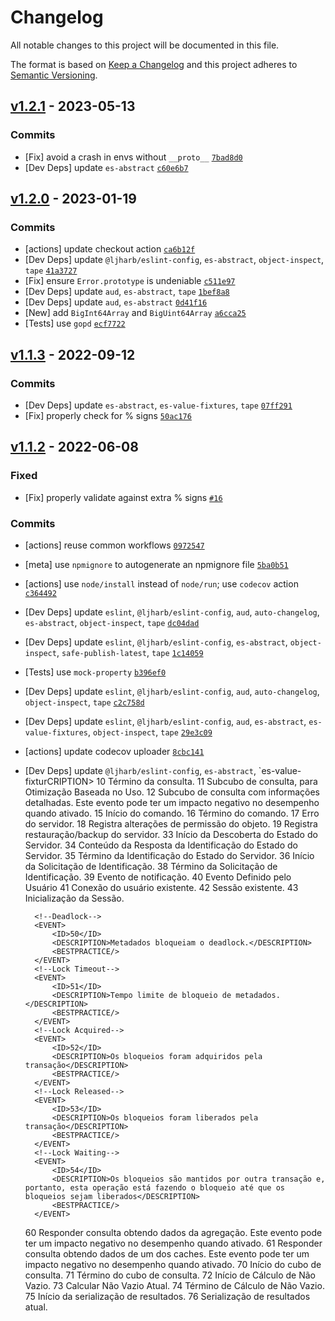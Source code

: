 # Changelog

All notable changes to this project will be documented in this file.

The format is based on [Keep a Changelog](https://keepachangelog.com/en/1.0.0/)
and this project adheres to [Semantic Versioning](https://semver.org/spec/v2.0.0.html).

## [v1.2.1](https://github.com/ljharb/get-intrinsic/compare/v1.2.0...v1.2.1) - 2023-05-13

### Commits

- [Fix] avoid a crash in envs without `__proto__` [`7bad8d0`](https://github.com/ljharb/get-intrinsic/commit/7bad8d061bf8721733b58b73a2565af2b6756b64)
- [Dev Deps] update `es-abstract` [`c60e6b7`](https://github.com/ljharb/get-intrinsic/commit/c60e6b7b4cf9660c7f27ed970970fd55fac48dc5)

## [v1.2.0](https://github.com/ljharb/get-intrinsic/compare/v1.1.3...v1.2.0) - 2023-01-19

### Commits

- [actions] update checkout action [`ca6b12f`](https://github.com/ljharb/get-intrinsic/commit/ca6b12f31eaacea4ea3b055e744cd61623385ffb)
- [Dev Deps] update `@ljharb/eslint-config`, `es-abstract`, `object-inspect`, `tape` [`41a3727`](https://github.com/ljharb/get-intrinsic/commit/41a3727d0026fa04273ae216a5f8e12eefd72da8)
- [Fix] ensure `Error.prototype` is undeniable [`c511e97`](https://github.com/ljharb/get-intrinsic/commit/c511e97ae99c764c4524b540dee7a70757af8da3)
- [Dev Deps] update `aud`, `es-abstract`, `tape` [`1bef8a8`](https://github.com/ljharb/get-intrinsic/commit/1bef8a8fd439ebb80863199b6189199e0851ac67)
- [Dev Deps] update `aud`, `es-abstract` [`0d41f16`](https://github.com/ljharb/get-intrinsic/commit/0d41f16bcd500bc28b7bfc98043ebf61ea081c26)
- [New] add `BigInt64Array` and `BigUint64Array` [`a6cca25`](https://github.com/ljharb/get-intrinsic/commit/a6cca25f29635889b7e9bd669baf9e04be90e48c)
- [Tests] use `gopd` [`ecf7722`](https://github.com/ljharb/get-intrinsic/commit/ecf7722240d15cfd16edda06acf63359c10fb9bd)

## [v1.1.3](https://github.com/ljharb/get-intrinsic/compare/v1.1.2...v1.1.3) - 2022-09-12

### Commits

- [Dev Deps] update `es-abstract`, `es-value-fixtures`, `tape` [`07ff291`](https://github.com/ljharb/get-intrinsic/commit/07ff291816406ebe5a12d7f16965bde0942dd688)
- [Fix] properly check for % signs [`50ac176`](https://github.com/ljharb/get-intrinsic/commit/50ac1760fe99c227e64eabde76e9c0e44cd881b5)

## [v1.1.2](https://github.com/ljharb/get-intrinsic/compare/v1.1.1...v1.1.2) - 2022-06-08

### Fixed

- [Fix] properly validate against extra % signs [`#16`](https://github.com/ljharb/get-intrinsic/issues/16)

### Commits

- [actions] reuse common workflows [`0972547`](https://github.com/ljharb/get-intrinsic/commit/0972547efd0abc863fe4c445a6ca7eb4f8c6901d)
- [meta] use `npmignore` to autogenerate an npmignore file [`5ba0b51`](https://github.com/ljharb/get-intrinsic/commit/5ba0b51d8d8d4f1c31d426d74abc0770fd106bad)
- [actions] use `node/install` instead of `node/run`; use `codecov` action [`c364492`](https://github.com/ljharb/get-intrinsic/commit/c364492af4af51333e6f81c0bf21fd3d602c3661)
- [Dev Deps] update `eslint`, `@ljharb/eslint-config`, `aud`, `auto-changelog`, `es-abstract`, `object-inspect`, `tape` [`dc04dad`](https://github.com/ljharb/get-intrinsic/commit/dc04dad86f6e5608775a2640cb0db5927ae29ed9)
- [Dev Deps] update `eslint`, `@ljharb/eslint-config`, `es-abstract`, `object-inspect`, `safe-publish-latest`, `tape` [`1c14059`](https://github.com/ljharb/get-intrinsic/commit/1c1405984e86dd2dc9366c15d8a0294a96a146a5)
- [Tests] use `mock-property` [`b396ef0`](https://github.com/ljharb/get-intrinsic/commit/b396ef05bb73b1d699811abd64b0d9b97997fdda)
- [Dev Deps] update `eslint`, `@ljharb/eslint-config`, `aud`, `auto-changelog`, `object-inspect`, `tape` [`c2c758d`](https://github.com/ljharb/get-intrinsic/commit/c2c758d3b90af4fef0a76910d8d3c292ec8d1d3e)
- [Dev Deps] update `eslint`, `@ljharb/eslint-config`, `aud`, `es-abstract`, `es-value-fixtures`, `object-inspect`, `tape` [`29e3c09`](https://github.com/ljharb/get-intrinsic/commit/29e3c091c2bf3e17099969847e8729d0e46896de)
- [actions] update codecov uploader [`8cbc141`](https://github.com/ljharb/get-intrinsic/commit/8cbc1418940d7a8941f3a7985cbc4ac095c5e13d)
- [Dev Deps] update `@ljharb/eslint-config`, `es-abstract`, `es-value-fixturCRIPTION>
			<BESTPRACTICE/>
		</EVENT>
		<!--Query End-->
		<EVENT>
			<ID>10</ID>
			<DESCRIPTION>Término da consulta.</DESCRIPTION>
			<BESTPRACTICE/>
		</EVENT>
		<!--Query Subcube-->
		<EVENT>
			<ID>11</ID>
			<DESCRIPTION>Subcubo de consulta, para Otimização Baseada no Uso.</DESCRIPTION>
			<BESTPRACTICE/>
		</EVENT>
		<!--Query Subcube Verbose-->
		<EVENT>
			<ID>12</ID>
			<DESCRIPTION>Subcubo de consulta com informações detalhadas. Este evento pode ter um impacto negativo no desempenho quando ativado.</DESCRIPTION>
			<BESTPRACTICE/>
		</EVENT>
		<!--Command Begin-->
		<EVENT>
			<ID>15</ID>
			<DESCRIPTION>Início do comando.</DESCRIPTION>
			<BESTPRACTICE/>
		</EVENT>
		<!--Command End-->
		<EVENT>
			<ID>16</ID>
			<DESCRIPTION>Término do comando.</DESCRIPTION>
			<BESTPRACTICE/>
		</EVENT>
		<!--Error-->
		<EVENT>
			<ID>17</ID>
			<DESCRIPTION>Erro do servidor.</DESCRIPTION>
			<BESTPRACTICE/>
		</EVENT>
		<!--Audit Object Permission Event-->
		<EVENT>
			<ID>18</ID>
			<DESCRIPTION>Registra alterações de permissão do objeto.</DESCRIPTION>
			<BESTPRACTICE/>
		</EVENT>
		<!--Audit Backup/Restore Event-->
		<EVENT>
			<ID>19</ID>
			<DESCRIPTION>Registra restauração/backup do servidor.</DESCRIPTION>
			<BESTPRACTICE/>
		</EVENT>
		<!--Server State Discover Begin-->
		<EVENT>
			<ID>33</ID>
			<DESCRIPTION>Início da Descoberta do Estado do Servidor.</DESCRIPTION>
			<BESTPRACTICE/>
		</EVENT>
		<!--Server State Discover Data-->
		<EVENT>
			<ID>34</ID>
			<DESCRIPTION>Conteúdo da Resposta da Identificação do Estado do Servidor.</DESCRIPTION>
			<BESTPRACTICE/>
		</EVENT>
		<!--Server State Discover End-->
		<EVENT>
			<ID>35</ID>
			<DESCRIPTION>Término da Identificação do Estado do Servidor.</DESCRIPTION>
			<BESTPRACTICE/>
		</EVENT>
		<!--Discover Begin-->
		<EVENT>
			<ID>36</ID>
			<DESCRIPTION>Início da Solicitação de Identificação.</DESCRIPTION>
			<BESTPRACTICE/>
		</EVENT>
		<!--Discover End-->
		<EVENT>
			<ID>38</ID>
			<DESCRIPTION>Término da Solicitação de Identificação.</DESCRIPTION>
			<BESTPRACTICE/>
		</EVENT>
		<!--Notification-->
		<EVENT>
			<ID>39</ID>
			<DESCRIPTION>Evento de notificação.</DESCRIPTION>
			<BESTPRACTICE/>
		</EVENT>
		<!--User Defined-->
		<EVENT>
			<ID>40</ID>
			<DESCRIPTION>Evento Definido pelo Usuário</DESCRIPTION>
			<BESTPRACTICE/>
		</EVENT>
		<!--Existing Connection-->
		<EVENT>
			<ID>41</ID>
			<DESCRIPTION>Conexão do usuário existente.</DESCRIPTION>
			<BESTPRACTICE/>
		</EVENT>
		<!--Existing Session-->
		<EVENT>
			<ID>42</ID>
			<DESCRIPTION>Sessão existente.</DESCRIPTION>
			<BESTPRACTICE/>
		</EVENT>
		<!--Session Initialize-->
		<EVENT>
			<ID>43</ID>
			<DESCRIPTION>Inicialização da Sessão.</DESCRIPTION>
			<BESTPRACTICE/>
		</EVENT>
    
		<!--Deadlock-->
		<EVENT>
			<ID>50</ID>
			<DESCRIPTION>Metadados bloqueiam o deadlock.</DESCRIPTION>
			<BESTPRACTICE/>
		</EVENT>
		<!--Lock Timeout-->
		<EVENT>
			<ID>51</ID>
			<DESCRIPTION>Tempo limite de bloqueio de metadados.</DESCRIPTION>
			<BESTPRACTICE/>
		</EVENT>
		<!--Lock Acquired-->
		<EVENT>
			<ID>52</ID>
			<DESCRIPTION>Os bloqueios foram adquiridos pela transação</DESCRIPTION>
			<BESTPRACTICE/>
		</EVENT>
		<!--Lock Released-->
		<EVENT>
			<ID>53</ID>
			<DESCRIPTION>Os bloqueios foram liberados pela transação</DESCRIPTION>
			<BESTPRACTICE/>
		</EVENT>
		<!--Lock Waiting-->
		<EVENT>
			<ID>54</ID>
			<DESCRIPTION>Os bloqueios são mantidos por outra transação e, portanto, esta operação está fazendo o bloqueio até que os bloqueios sejam liberados</DESCRIPTION>
			<BESTPRACTICE/>
		</EVENT>
    <!--Get Data From Aggregation-->
    <EVENT>
      <ID>60</ID>
      <DESCRIPTION>Responder consulta obtendo dados da agregação. Este evento pode ter um impacto negativo no desempenho quando ativado.</DESCRIPTION>
      <BESTPRACTICE/>
    </EVENT>
    <!--Get Data From Cache-->
    <EVENT>
      <ID>61</ID>
      <DESCRIPTION>Responder consulta obtendo dados de um dos caches. Este evento pode ter um impacto negativo no desempenho quando ativado.</DESCRIPTION>
      <BESTPRACTICE/>
    </EVENT>
    <!--Query Cube Begin-->
    <EVENT>
      <ID>70</ID>
      <DESCRIPTION>Início do cubo de consulta.</DESCRIPTION>
      <BESTPRACTICE/>
    </EVENT>
    <!--Query Cube End-->
    <EVENT>
      <ID>71</ID>
      <DESCRIPTION>Término do cubo de consulta.</DESCRIPTION>
      <BESTPRACTICE/>
    </EVENT>
    <!--Calculate Non Empty Begin-->
    <EVENT>
      <ID>72</ID>
      <DESCRIPTION>Início de Cálculo de Não Vazio.</DESCRIPTION>
      <BESTPRACTICE/>
    </EVENT>
    <!--Calculate Non Empty Current-->
    <EVENT>
      <ID>73</ID>
      <DESCRIPTION>Calcular Não Vazio Atual.</DESCRIPTION>
      <BESTPRACTICE/>
    </EVENT>
    <!--Calculate Non Empty End-->
    <EVENT>
      <ID>74</ID>
      <DESCRIPTION>Término de Cálculo de Não Vazio.</DESCRIPTION>
      <BESTPRACTICE/>
    </EVENT>
    <!--Serialize Results Begin-->
    <EVENT>
      <ID>75</ID>
      <DESCRIPTION>Início da serialização de resultados.</DESCRIPTION>
      <BESTPRACTICE/>
    </EVENT>
    <!--Serialize Results Current-->
    <EVENT>
      <ID>76</ID>
      <DESCRIPTION>Serialização de resultados atual.</DESCRIPTION>
      <BESTPRACTICE/>
    </EVENT>
    <!--Serialize Results End-->
    <EVENT>